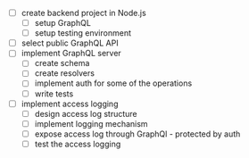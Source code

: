 - [ ] create backend project in Node.js
	- [ ] setup GraphQL
	- [ ] setup testing environment
- [ ] select public GraphQL API
- [ ] implement GraphQL server
	- [ ] create schema
	- [ ] create resolvers
	- [ ] implement auth for some of the operations
	- [ ] write tests
- [ ] implement access logging
	- [ ] design access log structure
	- [ ] implement logging mechanism
	- [ ] expose access log through GraphQl - protected by auth
	- [ ] test the access logging